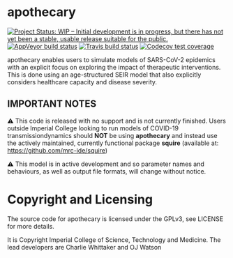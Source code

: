 
<!-- README.md is generated from README.Rmd. Please edit that file -->

# apothecary

<!-- badges: start -->

[![Project Status: WIP – Initial development is in progress, but there
has not yet been a stable, usable release suitable for the
public.](https://www.repostatus.org/badges/latest/wip.svg)](https://www.repostatus.org/#wip)
[![AppVeyor build
status](https://ci.appveyor.com/api/projects/status/github/mrc-ide/squire?branch=master&svg=true)](https://ci.appveyor.com/project/cwhittaker1000/apothecary)
[![Travis build
status](https://travis-ci.org/mrc-ide/apothecary.svg?branch=master)](https://travis-ci.org/mrc-ide/apothecary)
[![Codecov test
coverage](https://codecov.io/gh/mrc-ide/apothecary/branch/master/graph/badge.svg)](https://codecov.io/gh/mrc-ide/apothecary?branch=master)
<!-- badges: end -->

apothecary enables users to simulate models of SARS-CoV-2 epidemics with
an explicit focus on exploring the impact of therapeutic interventions.
This is done using an age-structured SEIR model that also explicitly
considers healthcare capacity and disease severity.

## IMPORTANT NOTES

:warning: This code is released with no support and is not currently
finished. Users outside Imperial College looking to run models of
COVID-19 transmissiondynamics should **NOT** be using **apothecary** and
instead use the actively maintained, currently functional package
**squire** (available at: <https://github.com/mrc-ide/squire>)

:warning: This model is in active development and so parameter names and
behaviours, as well as output file formats, will change without notice.

# Copyright and Licensing

The source code for apothecary is licensed under the GPLv3, see LICENSE
for more details.

It is Copyright Imperial College of Science, Technology and Medicine.
The lead developers are Charlie Whittaker and OJ Watson
